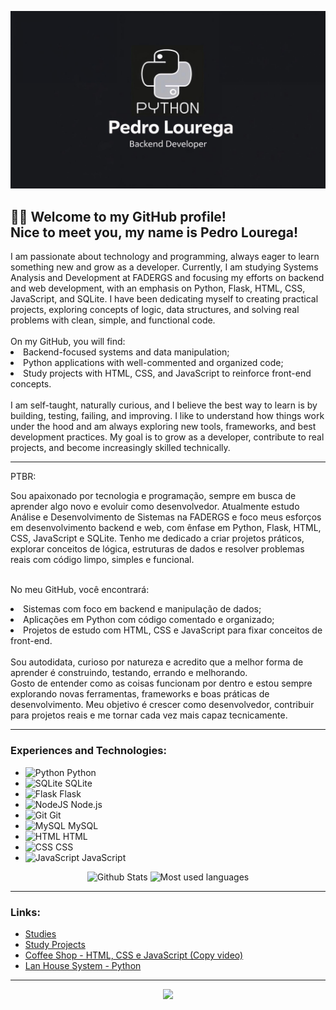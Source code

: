 

<p align="center">
  <img src="github_wallpaper.jpg" width="900">
</p>

## 👨‍💻 Welcome to my GitHub profile!<br>Nice to meet you, my name is Pedro Lourega!<br>
<div> I am passionate about technology and programming, always eager to learn something new and grow as a developer. Currently, I am studying Systems Analysis and Development at FADERGS and focusing my efforts on backend and web development, with an emphasis on Python, Flask, HTML, CSS, JavaScript, and SQLite. I have been dedicating myself to creating practical projects, exploring concepts of logic, data structures, and solving real problems with clean, simple, and functional code.<br><br>
On my GitHub, you will find:

<li>Backend-focused systems and data manipulation;</li> <li>Python applications with well-commented and organized code;</li> <li>Study projects with HTML, CSS, and JavaScript to reinforce front-end concepts.</li><br>
I am self-taught, naturally curious, and I believe the best way to learn is by building, testing, failing, and improving.
I like to understand how things work under the hood and am always exploring new tools, frameworks, and best development practices.
My goal is to grow as a developer, contribute to real projects, and become increasingly skilled technically.

</div> <hr>


PTBR:<br>
<div>
Sou apaixonado por tecnologia e programação, sempre em busca de aprender algo novo e evoluir como desenvolvedor.
Atualmente estudo Análise e Desenvolvimento de Sistemas na FADERGS e foco meus esforços em desenvolvimento backend e web, com ênfase em Python, Flask, HTML, CSS, JavaScript e SQLite.
Tenho me dedicado a criar projetos práticos, explorar conceitos de lógica, estruturas de dados e resolver problemas reais com código limpo, simples e funcional.<br><br>

No meu GitHub, você encontrará:
<li>
Sistemas com foco em backend e manipulação de dados;
</li><li>
Aplicações em Python com código comentado e organizado;
</li> <li>
Projetos de estudo com HTML, CSS e JavaScript para fixar conceitos de front-end.
</li><br>
Sou autodidata, curioso por natureza e acredito que a melhor forma de aprender é construindo, testando, errando e melhorando.<br>
Gosto de entender como as coisas funcionam por dentro e estou sempre explorando novas ferramentas, frameworks e boas práticas de desenvolvimento.
Meu objetivo é crescer como desenvolvedor, contribuir para projetos reais e me tornar cada vez mais capaz tecnicamente.
</div>
<hr>

### Experiences and Technologies:<br>

<ul>
  <li>
    <img src="https://cdn.jsdelivr.net/gh/devicons/devicon/icons/python/python-original.svg" height="20" alt="Python" />
    Python
  </li>
  <li>
    <img src="https://cdn.jsdelivr.net/gh/devicons/devicon/icons/sqlite/sqlite-original.svg" height="20" alt="SQLite" />
    SQLite
  </li>
  <li>
    <img src="https://cdn.jsdelivr.net/gh/devicons/devicon/icons/flask/flask-original.svg" height="20" alt="Flask" />
    Flask
  </li>
  <li>
    <img src="https://cdn.jsdelivr.net/gh/devicons/devicon/icons/nodejs/nodejs-original.svg" height="20" alt="NodeJS" />
    Node.js
  </li>
  <li>
    <img src="https://cdn.jsdelivr.net/gh/devicons/devicon/icons/git/git-original.svg" height="20" alt="Git" />
    Git
  </li>
  <li>
    <img src="https://cdn.jsdelivr.net/gh/devicons/devicon/icons/mysql/mysql-original.svg" height="20" alt="MySQL" />
    MySQL
  </li>
  <li>
    <img src="https://cdn.jsdelivr.net/gh/devicons/devicon/icons/html5/html5-original.svg" height="20" alt="HTML" />
    HTML
  </li>
  <li>
    <img src="https://cdn.jsdelivr.net/gh/devicons/devicon/icons/css3/css3-original.svg" height="20" alt="CSS" />
    CSS
  </li>
  <li>
    <img src="https://cdn.jsdelivr.net/gh/devicons/devicon/icons/javascript/javascript-original.svg" height="20" alt="JavaScript" />
    JavaScript
  </li>
</ul>



<p align="center">
 <img alt="Github Stats" height="200em" src="https://github-readme-stats.vercel.app/api?username=PedroLourega&show_icons=true&theme=github_dark"></img>
 <img alt="Most used languages" height="200em" src="https://github-readme-stats.vercel.app/api/top-langs/?username=PedroLourega&theme=github_dark"></img>
</p>


<hr>

### Links:<br>


* <a href="https://github.com/PedroLourega/study">Studies</a><br>
* <a href="https://github.com/PedroLourega/projects">Study Projects</a><br>
* <a href="https://github.com/PedroLourega/coffee_website_study">Coffee Shop - HTML, CSS e JavaScript (Copy video)</a><br>
* <a href="https://github.com/PedroLourega/sistema_lanhouse">Lan House System - Python<br>

<hr>

<p align="center">
  <img height="250px" src="https://media1.tenor.com/m/JWJRjZFUa_cAAAAC/one-piece-anime.gif"></img><br>
</p>

